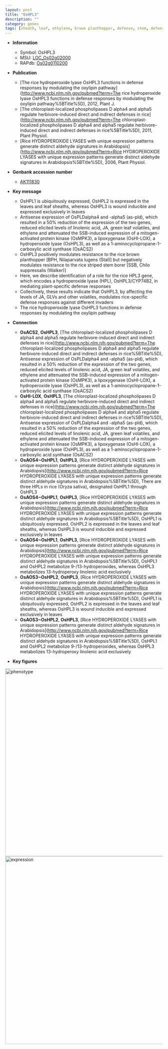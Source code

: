 ```yaml
---
layout: post
title: "OsHPL3"
description: ""
category: genes
tags: [sheath, leaf, ethylene, brown planthopper, defense, stem, defense response]
---
```


* **Information**  
    + Symbol: OsHPL3  
    + MSU: [LOC_Os02g02000](http://rice.plantbiology.msu.edu/cgi-bin/ORF_infopage.cgi?orf=LOC_Os02g02000)  
    + RAPdb: [Os02g0110200](http://rapdb.dna.affrc.go.jp/viewer/gbrowse_details/irgsp1?name=Os02g0110200)  

* **Publication**  
    + [The rice hydroperoxide lyase OsHPL3 functions in defense responses by modulating the oxylipin pathway](http://www.ncbi.nlm.nih.gov/pubmed?term=The rice hydroperoxide lyase OsHPL3 functions in defense responses by modulating the oxylipin pathway%5BTitle%5D), 2012, Plant J.
    + [The chloroplast-localized phospholipases D alpha4 and alpha5 regulate herbivore-induced direct and indirect defenses in rice](http://www.ncbi.nlm.nih.gov/pubmed?term=The chloroplast-localized phospholipases D alpha4 and alpha5 regulate herbivore-induced direct and indirect defenses in rice%5BTitle%5D), 2011, Plant Physiol.
    + [Rice HYDROPEROXIDE LYASES with unique expression patterns generate distinct aldehyde signatures in Arabidopsis](http://www.ncbi.nlm.nih.gov/pubmed?term=Rice HYDROPEROXIDE LYASES with unique expression patterns generate distinct aldehyde signatures in Arabidopsis%5BTitle%5D), 2006, Plant Physiol.

* **Genbank accession number**  
    + [AK111830](http://www.ncbi.nlm.nih.gov/nuccore/AK111830)

* **Key message**  
    + OsHPL1 is ubiquitously expressed, OsHPL2 is expressed in the leaves and leaf sheaths, whereas OsHPL3 is wound inducible and expressed exclusively in leaves
    + Antisense expression of OsPLDalpha4 and -alpha5 (as-pld), which resulted in a 50% reduction of the expression of the two genes, reduced elicited levels of linolenic acid, JA, green leaf volatiles, and ethylene and attenuated the SSB-induced expression of a mitogen-activated protein kinase (OsMPK3), a lipoxygenase (OsHI-LOX), a hydroperoxide lyase (OsHPL3), as well as a 1-aminocyclopropane-1-carboxylic acid synthase (OsACS2)
    + OsHPL3 positively modulates resistance to the rice brown planthopper [BPH, Nilaparvata lugens (Stal)] but negatively modulates resistance to the rice striped stem borer [SSB, Chilo suppressalis (Walker)]
    + Here, we describe identification of a role for the rice HPL3 gene, which encodes a hydroperoxide lyase (HPL), OsHPL3/CYP74B2, in mediating plant-specific defense responses
    + Collectively, these results indicate that OsHPL3, by affecting the levels of JA, GLVs and other volatiles, modulates rice-specific defense responses against different invaders
    + The rice hydroperoxide lyase OsHPL3 functions in defense responses by modulating the oxylipin pathway

* **Connection**  
    + __OsACS2__, __OsHPL3__, [The chloroplast-localized phospholipases D alpha4 and alpha5 regulate herbivore-induced direct and indirect defenses in rice](http://www.ncbi.nlm.nih.gov/pubmed?term=The chloroplast-localized phospholipases D alpha4 and alpha5 regulate herbivore-induced direct and indirect defenses in rice%5BTitle%5D), Antisense expression of OsPLDalpha4 and -alpha5 (as-pld), which resulted in a 50% reduction of the expression of the two genes, reduced elicited levels of linolenic acid, JA, green leaf volatiles, and ethylene and attenuated the SSB-induced expression of a mitogen-activated protein kinase (OsMPK3), a lipoxygenase (OsHI-LOX), a hydroperoxide lyase (OsHPL3), as well as a 1-aminocyclopropane-1-carboxylic acid synthase (OsACS2)
    + __OsHI-LOX__, __OsHPL3__, [The chloroplast-localized phospholipases D alpha4 and alpha5 regulate herbivore-induced direct and indirect defenses in rice](http://www.ncbi.nlm.nih.gov/pubmed?term=The chloroplast-localized phospholipases D alpha4 and alpha5 regulate herbivore-induced direct and indirect defenses in rice%5BTitle%5D), Antisense expression of OsPLDalpha4 and -alpha5 (as-pld), which resulted in a 50% reduction of the expression of the two genes, reduced elicited levels of linolenic acid, JA, green leaf volatiles, and ethylene and attenuated the SSB-induced expression of a mitogen-activated protein kinase (OsMPK3), a lipoxygenase (OsHI-LOX), a hydroperoxide lyase (OsHPL3), as well as a 1-aminocyclopropane-1-carboxylic acid synthase (OsACS2)
    + __OsAOS4~OsHPL1__, __OsHPL3__, [Rice HYDROPEROXIDE LYASES with unique expression patterns generate distinct aldehyde signatures in Arabidopsis](http://www.ncbi.nlm.nih.gov/pubmed?term=Rice HYDROPEROXIDE LYASES with unique expression patterns generate distinct aldehyde signatures in Arabidopsis%5BTitle%5D), There are three HPLs in rice (Oryza sativa), designated OsHPL1 through OsHPL3
    + __OsAOS4~OsHPL1__, __OsHPL3__, [Rice HYDROPEROXIDE LYASES with unique expression patterns generate distinct aldehyde signatures in Arabidopsis](http://www.ncbi.nlm.nih.gov/pubmed?term=Rice HYDROPEROXIDE LYASES with unique expression patterns generate distinct aldehyde signatures in Arabidopsis%5BTitle%5D), OsHPL1 is ubiquitously expressed, OsHPL2 is expressed in the leaves and leaf sheaths, whereas OsHPL3 is wound inducible and expressed exclusively in leaves
    + __OsAOS4~OsHPL1__, __OsHPL3__, [Rice HYDROPEROXIDE LYASES with unique expression patterns generate distinct aldehyde signatures in Arabidopsis](http://www.ncbi.nlm.nih.gov/pubmed?term=Rice HYDROPEROXIDE LYASES with unique expression patterns generate distinct aldehyde signatures in Arabidopsis%5BTitle%5D), OsHPL1 and OsHPL2 metabolize 9-/13-hydroperoxides, whereas OsHPL3 metabolizes 13-hydroperoxy linolenic acid exclusively
    + __OsAOS3~OsHPL2__, __OsHPL3__, [Rice HYDROPEROXIDE LYASES with unique expression patterns generate distinct aldehyde signatures in Arabidopsis](http://www.ncbi.nlm.nih.gov/pubmed?term=Rice HYDROPEROXIDE LYASES with unique expression patterns generate distinct aldehyde signatures in Arabidopsis%5BTitle%5D), OsHPL1 is ubiquitously expressed, OsHPL2 is expressed in the leaves and leaf sheaths, whereas OsHPL3 is wound inducible and expressed exclusively in leaves
    + __OsAOS3~OsHPL2__, __OsHPL3__, [Rice HYDROPEROXIDE LYASES with unique expression patterns generate distinct aldehyde signatures in Arabidopsis](http://www.ncbi.nlm.nih.gov/pubmed?term=Rice HYDROPEROXIDE LYASES with unique expression patterns generate distinct aldehyde signatures in Arabidopsis%5BTitle%5D), OsHPL1 and OsHPL2 metabolize 9-/13-hydroperoxides, whereas OsHPL3 metabolizes 13-hydroperoxy linolenic acid exclusively

* **Key figures**  
<img src="http://funRiceGenes.github.io/images/OsHPL3.pheno.png" alt="phenotype"  style="width: 600px;"/>

<img src="http://funRiceGenes.github.io/images/OsHPL3.exp.png" alt="expression"  style="width: 600px;"/>



